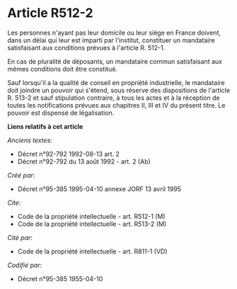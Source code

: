 # Article R512-2

Les personnes n'ayant pas leur domicile ou leur siège en France doivent, dans un délai qui leur est imparti par l'institut,
constituer un mandataire satisfaisant aux conditions prévues à l'article R. 512-1.

En cas de pluralité de déposants, un mandataire commun satisfaisant aux mêmes conditions doit être constitué.

Sauf lorsqu'il a la qualité de conseil en propriété industrielle, le mandataire doit joindre un pouvoir qui s'étend, sous
réserve des dispositions de l'article R. 513-2 et sauf stipulation contraire, à tous les actes et à la réception de toutes
les notifications prévues aux chapitres II, III et IV du présent titre. Le pouvoir est dispensé de légalisation.

**Liens relatifs à cet article**

_Anciens textes_:

  - Décret n°92-792 1992-08-13 art. 2
  - Décret n°92-792 du 13 août 1992 - art. 2 (Ab)

_Créé par_:

  - Décret n°95-385 1995-04-10 annexe JORF 13 avril 1995

_Cite_:

  - Code de la propriété intellectuelle - art. R512-1 (M)
  - Code de la propriété intellectuelle - art. R513-2 (M)

_Cité par_:

  - Code de la propriété intellectuelle - art. R811-1 (VD)

_Codifié par_:

  - Décret n°95-385 1955-04-10
